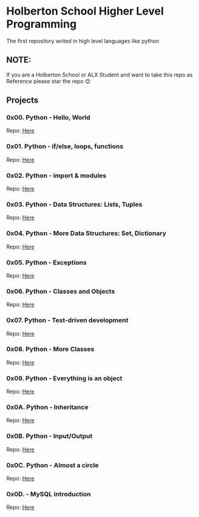 # Holberton School Higher Level Programming
The first repository writed in high level languages like python

## NOTE:
If you are a Holberton School or ALX Student and want to take this repo as Reference please star the repo 😊

## Projects

### 0x00. Python - Hello, World
Repo: [Here](https://github.com/Miguel22247/holbertonschool-higher_level_programming/tree/main/0x00-python-hello_world)
### 0x01. Python - if/else, loops, functions
Repo: [Here](https://github.com/Miguel22247/holbertonschool-higher_level_programming/tree/main/0x01-python-if_else_loops_functions)
### 0x02. Python - import & modules
Repo: [Here](https://github.com/Miguel22247/holbertonschool-higher_level_programming/tree/main/0x02-python-import_modules)
### 0x03. Python - Data Structures: Lists, Tuples
Repo: [Here](https://github.com/Miguel22247/holbertonschool-higher_level_programming/tree/main/0x03-python-data_structures)
### 0x04. Python - More Data Structures: Set, Dictionary
Repo: [Here](https://github.com/Miguel22247/holbertonschool-higher_level_programming/tree/main/0x04-python-more_data_structures)
### 0x05. Python - Exceptions
Repo: [Here](https://github.com/Miguel22247/holbertonschool-higher_level_programming/tree/main/0x05-python-exceptions)
### 0x06. Python - Classes and Objects
Repo: [Here](https://github.com/Miguel22247/holbertonschool-higher_level_programming/tree/main/0x06-python-classes)
### 0x07. Python - Test-driven development
Repo: [Here](https://github.com/Miguel22247/holbertonschool-higher_level_programming/tree/main/0x07-python-test_driven_development)
### 0x08. Python - More Classes
Repo: [Here](https://github.com/Miguel22247/holbertonschool-higher_level_programming/tree/main/0x08-python-more_classes)
### 0x09. Python - Everything is an object
Repo: [Here](https://github.com/Miguel22247/holbertonschool-higher_level_programming/tree/main/0x09-python-everything_is_object)
### 0x0A. Python - Inheritance
Repo: [Here](https://github.com/Miguel22247/holbertonschool-higher_level_programming/tree/main/0x0A-python-inheritance)
### 0x0B. Python - Input/Output
Repo: [Here](https://github.com/Miguel22247/holbertonschool-higher_level_programming/tree/main/0x0B-python-input_output)
### 0x0C. Python - Almost a circle
Repo: [Here](https://github.com/Miguel22247/holbertonschool-higher_level_programming/tree/main/0x0C-python-almost_a_circle)
### 0x0D. - MySQL introduction
Repo: [Here](https://github.com/Miguel22247/holbertonschool-higher_level_programming/tree/main/0x0D-SQL-introdution)
